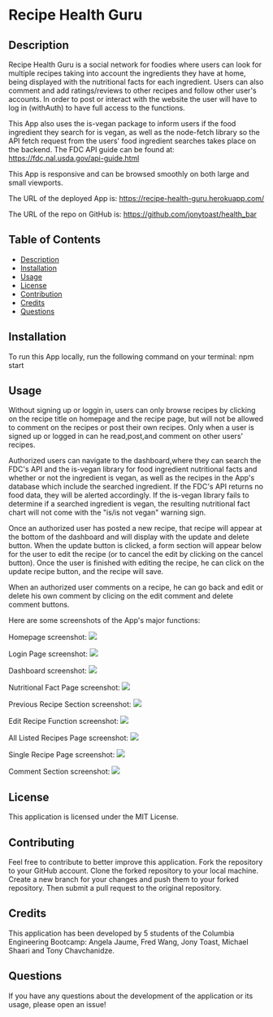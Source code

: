 # Recipe Health Guru

## Description

Recipe Health Guru is a social network for foodies where users can look for multiple recipes taking into account the ingredients they have at home, being displayed with the nutritional facts for each ingredient. Users can also comment and add ratings/reviews to other recipes and follow other user's accounts. In order to post or interact with the website the user will have to log in (withAuth) to have full access to the functions.

This App also uses the is-vegan package to inform users if the food ingredient they search for is vegan, as well as the node-fetch library so the API fetch request from the users' food ingredient searches takes place on the backend. The FDC API guide can be found at: https://fdc.nal.usda.gov/api-guide.html

This App is responsive and can be browsed smoothly on both large and small viewports.

The URL of the deployed App is: https://recipe-health-guru.herokuapp.com/

The URL of the repo on GitHub is: https://github.com/jonytoast/health_bar


## Table of Contents
- [Description](#Description)
- [Installation](#Installation)
- [Usage](#Usage)
- [License](#License)
- [Contribution](#Contributing)
- [Credits](#Credits)
- [Questions](#Questions)


## Installation

To run this App locally, run the following command on your terminal: npm start


## Usage

Without signing up or loggin in, users can only browse recipes by clicking on the recipe title on homepage and the recipe page, but will not be allowed to comment on the recipes or post their own recipes. Only when a user is signed up or logged in can he read,post,and comment on other users' recipes. 

Authorized users can navigate to the dashboard,where they can search the FDC's API and the is-vegan library for food ingredient nutritional facts and whether or not the ingredient is vegan, as well as the recipes in the App's database which include the searched ingredient. If the FDC's API returns no food data, they will be alerted accordingly. If the is-vegan library fails to determine if a searched ingredient is vegan, the resulting nutritional fact chart will not come with the "is/is not vegan" warning sign.

Once an authorized user has posted a new recipe, that recipe will appear at the bottom of the dashboard and will display with the update and delete button. When the update button is clicked, a form section will appear below for the user to edit the recipe (or to cancel the edit by clicking on the cancel button). Once the user is finished with editing the recipe, he can click on the update recipe button, and the recipe will save. 

When an authorized user comments on a recipe, he can go back and edit or delete his own comment by clicing on the edit comment and delete comment buttons. 

Here are some screenshots of the App's major functions:

Homepage screenshot:
  <img src="./public/assets/images/homepage-screenshot.png">

Login Page screenshot:
  <img src="./public/assets/images/login-screenshot.png">

Dashboard screenshot:
  <img src="./public/assets/images/dashboard-screenshot.png">

Nutritional Fact Page screenshot:
  <img src="./public/assets/images/nutritional-fact-screenshot.png">

Previous Recipe Section screenshot:
  <img src="./public/assets/images/edit-recipe-screenshot.png">

Edit Recipe Function screenshot:
  <img src="./public/assets/images/edit-recipe-detail-screenshot.png">

All Listed Recipes Page screenshot:
  <img src="./public/assets/images/all-recipes-screenshot.png">

Single Recipe Page screenshot:
  <img src="./public/assets/images/recipe-page-screenshot.png">

Comment Section screenshot:
  <img src="./public/assets/images/commenting-screenshot.png">



## License
This application is licensed under the MIT License. 


## Contributing
Feel free to contribute to better improve this application. 
Fork the repository to your GitHub account. Clone the forked repository to your local machine. Create a new branch for your changes and push them to your forked repository. Then submit a pull request to the original repository.


## Credits
This application has been developed by 5 students of the Columbia Engineering Bootcamp: Angela Jaume, Fred Wang, Jony Toast, Michael Shaari and Tony Chavchanidze.



## Questions
If you have any questions about the development of the application or its usage, please open an issue!

